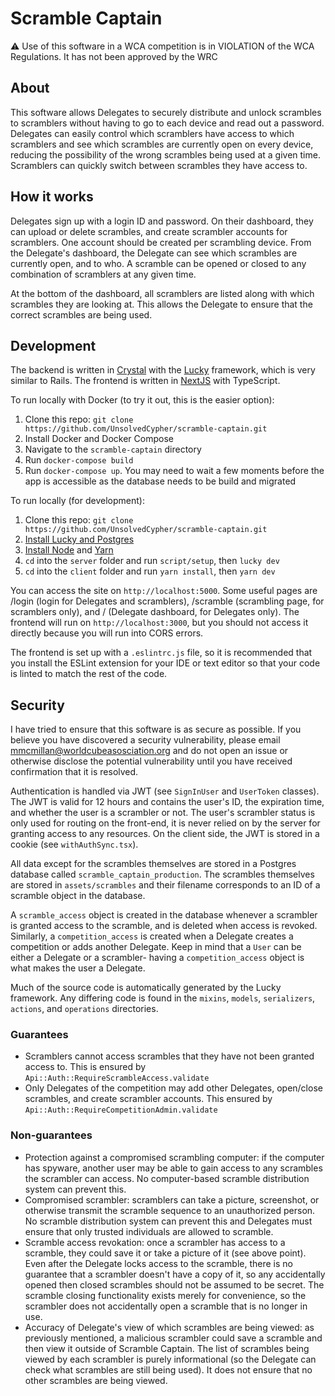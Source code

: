 # Scramble Captain
⚠️ Use of this software in a WCA competition is in VIOLATION of the WCA Regulations. It has not been approved by the WRC

## About

This software allows Delegates to securely distribute and unlock scrambles to scramblers without having to go to each device and read out a password. Delegates can easily control which scramblers have access to which scramblers and see which scrambles are currently open on every device, reducing the possibility of the wrong scrambles being used at a given time. Scramblers can quickly switch between scrambles they have access to.

## How it works

Delegates sign up with a login ID and password. On their dashboard, they can upload or delete scrambles, and create scrambler accounts for scramblers. One account should be created per scrambling device. From the Delegate's dashboard, the Delegate can see which scrambles are currently open, and to who. A scramble can be opened or closed to any combination of scramblers at any given time.

At the bottom of the dashboard, all scramblers are listed along with which scrambles they are looking at. This allows the Delegate to ensure that the correct scrambles are being used.

## Development

The backend is written in [Crystal](https://crystal-lang.org/) with the [Lucky](https://luckyframework.org/) framework, which is very similar to Rails. The frontend is written in [NextJS](https://nextjs.org/) with TypeScript.

To run locally with Docker (to try it out, this is the easier option):
1. Clone this repo: `git clone https://github.com/UnsolvedCypher/scramble-captain.git`
2. Install Docker and Docker Compose
3. Navigate to the `scramble-captain` directory
4. Run `docker-compose build`
5. Run `docker-compose up`. You may need to wait a few moments before the app is accessible as the database needs to be build and migrated

To run locally (for development):
1. Clone this repo: `git clone https://github.com/UnsolvedCypher/scramble-captain.git`
2. [Install Lucky and Postgres](https://luckyframework.org/guides/getting-started/installing)
3. [Install Node](https://nodejs.org/en/) and [Yarn](https://yarnpkg.com/)
4. `cd` into the `server` folder and run `script/setup`, then `lucky dev`
5. `cd` into the `client` folder and run `yarn install`, then `yarn dev`

You can access the site on `http://localhost:5000`. Some useful pages are /login (login for Delegates and scramblers), /scramble (scrambling page, for scramblers only), and / (Delegate dashboard, for Delegates only). The frontend will run on `http://localhost:3000`, but you should not access it directly because you will run into CORS errors.

The frontend is set up with a `.eslintrc.js` file, so it is recommended that you install the ESLint extension for your IDE or text editor so that your code is linted to match the rest of the code.

## Security

I have tried to ensure that this software is as secure as possible. If you believe you have discovered a security vulnerability, please email mmcmillan@worldcubeasosciation.org and do not open an issue or otherwise disclose the potential vulnerability until you have received confirmation that it is resolved.

Authentication is handled via JWT (see `SignInUser` and `UserToken` classes). The JWT is valid for 12 hours and contains the user's ID, the expiration time, and whether the user is a scrambler or not. The user's scrambler status is only used for routing on the front-end, it is never relied on by the server for granting access to any resources. On the client side, the JWT is stored in a cookie (see `withAuthSync.tsx`).

All data except for the scrambles themselves are stored in a Postgres database called `scramble_captain_production`. The scrambles themselves are stored in `assets/scrambles` and their filename corresponds to an ID of a scramble object in the database.

A `scramble_access` object is created in the database whenever a scrambler is granted access to the scramble, and is deleted when access is revoked. Similarly, a `competition_access` is created when a Delegate creates a competition or adds another Delegate. Keep in mind that a `User` can be either a Delegate or a scrambler- having a `competition_access` object is what makes the user a Delegate.

Much of the source code is automatically generated by the Lucky framework. Any differing code is found in the `mixins`, `models`, `serializers`, `actions`, and `operations` directories.

### Guarantees
- Scramblers cannot access scrambles that they have not been granted access to. This is ensured by `Api::Auth::RequireScrambleAccess.validate`
- Only Delegates of the competition may add other Delegates, open/close scrambles, and create scrambler accounts. This ensured by `Api::Auth::RequireCompetitionAdmin.validate`

### Non-guarantees
- Protection against a compromised scrambling computer: if the computer has spyware, another user may be able to gain access to any scrambles the scrambler can access. No computer-based scramble distribution system can prevent this.
- Compromised scrambler: scramblers can take a picture, screenshot, or otherwise transmit the scramble sequence to an unauthorized person. No scramble distribution system can prevent this and Delegates must ensure that only trusted individuals are allowed to scramble.
- Scramble access revokation: once a scrambler has access to a scramble, they could save it or take a picture of it (see above point). Even after the Delegate locks access to the scramble, there is no guarantee that a scrambler doesn't have a copy of it, so any accidentally opened then closed scrambles should not be assumed to be secret. The scramble closing functionality exists merely for convenience, so the scrambler does not accidentally open a scramble that is no longer in use.
- Accuracy of Delegate's view of which scrambles are being viewed: as previously mentioned, a malicious scrambler could save a scramble and then view it outside of Scramble Captain. The list of scrambles being viewed by each scrambler is purely informational (so the Delegate can check what scrambles are still being used). It does not ensure that no other scrambles are being viewed.